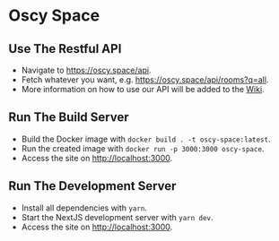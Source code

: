 # Oscy Space

## Use The Restful API

- Navigate to <https://oscy.space/api>.
- Fetch whatever you want, e.g. <https://oscy.space/api/rooms?q=all>.
- More information on how to use our API will be added to the [Wiki](https://github.com/danburonline/oscy-space/wiki).

## Run The Build Server

- Build the Docker image with `docker build . -t oscy-space:latest`.
- Run the created image with `docker run -p 3000:3000 oscy-space`.
- Access the site on <http://localhost:3000>.

## Run The Development Server

- Install all dependencies with `yarn`.
- Start the NextJS development server with `yarn dev`.
- Access the site on <http://localhost:3000>.
